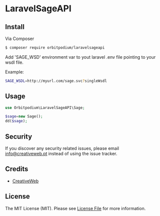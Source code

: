 # LaravelSageAPI

## Install

Via Composer

``` bash
$ composer require orbitpodium/laravelsageapi
```

Add 'SAGE_WSD' environment var to yout laravel .env file pointing to your wsdl file.

Example:
``` bash
SAGE_WSDL=http://myurl.com/sage.svc?singleWsdl
```
## Usage

``` php
use Orbitpodium\LaravelSageAPI\Sage;

$sage=new Sage();
dd($sage);
```

## Security

If you discover any security related issues, please email info@creativeweb.pt instead of using the issue tracker.

## Credits

- [CreativeWeb][link-author]

## License

The MIT License (MIT). Please see [License File](LICENSE.md) for more information.

[ico-version]: https://img.shields.io/packagist/v/Orbitpodium/LaravelSageAPI.svg?style=flat-square
[ico-license]: https://img.shields.io/badge/license-MIT-brightgreen.svg?style=flat-square
[ico-travis]: https://img.shields.io/travis/Orbitpodium/LaravelSageAPI/master.svg?style=flat-square
[ico-scrutinizer]: https://img.shields.io/scrutinizer/coverage/g/Orbitpodium/LaravelSageAPI.svg?style=flat-square
[ico-code-quality]: https://img.shields.io/scrutinizer/g/Orbitpodium/LaravelSageAPI.svg?style=flat-square
[ico-downloads]: https://img.shields.io/packagist/dt/Orbitpodium/LaravelSageAPI.svg?style=flat-square

[link-packagist]: https://packagist.org/packages/Orbitpodium/LaravelSageAPI
[link-travis]: https://travis-ci.org/Orbitpodium/LaravelSageAPI
[link-scrutinizer]: https://scrutinizer-ci.com/g/Orbitpodium/LaravelSageAPI/code-structure
[link-code-quality]: https://scrutinizer-ci.com/g/Orbitpodium/LaravelSageAPI
[link-downloads]: https://packagist.org/packages/Orbitpodium/LaravelSageAPI
[link-author]: https://github.com/orbitpodium
[link-contributors]: ../../contributors
